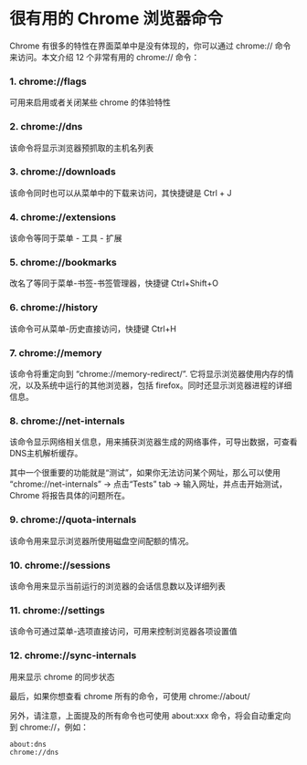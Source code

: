 # 很有用的 Chrome 浏览器命令

Chrome 有很多的特性在界面菜单中是没有体现的，你可以通过 chrome:// 命令来访问。本文介绍 12 个非常有用的 chrome:// 命令：

### 1. chrome://flags
可用来启用或者关闭某些 chrome 的体验特性


### 2. chrome://dns
该命令将显示浏览器预抓取的主机名列表


### 3. chrome://downloads
该命令同时也可以从菜单中的下载来访问，其快捷键是 Ctrl + J


### 4. chrome://extensions
该命令等同于菜单 - 工具 - 扩展


### 5. chrome://bookmarks
改名了等同于菜单-书签-书签管理器，快捷键 Ctrl+Shift+O


### 6. chrome://history
该命令可从菜单-历史直接访问，快捷键 Ctrl+H


### 7. chrome://memory
该命令将重定向到 “chrome://memory-redirect/”. 它将显示浏览器使用内存的情况，以及系统中运行的其他浏览器，包括 firefox。同时还显示浏览器进程的详细信息。


### 8. chrome://net-internals
该命令显示网络相关信息，用来捕获浏览器生成的网络事件，可导出数据，可查看DNS主机解析缓存。

其中一个很重要的功能就是“测试”，如果你无法访问某个网址，那么可以使用 “chrome://net-internals” -> 点击“Tests” tab -> 输入网址，并点击开始测试，Chrome 将报告具体的问题所在。


### 9. chrome://quota-internals
该命令用来显示浏览器所使用磁盘空间配额的情况。


### 10. chrome://sessions
该命令用来显示当前运行的浏览器的会话信息数以及详细列表


### 11. chrome://settings
该命令可通过菜单-选项直接访问，可用来控制浏览器各项设置值


### 12. chrome://sync-internals
用来显示 chrome 的同步状态


最后，如果你想查看 chrome 所有的命令，可使用 chrome://about/ 


另外，请注意，上面提及的所有命令也可使用 about:xxx 命令，将会自动重定向到 chrome://，例如：

```
about:dns
chrome://dns
```
